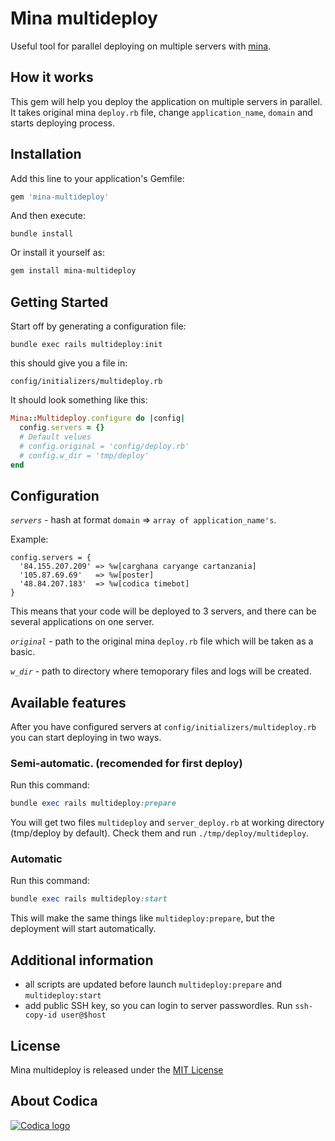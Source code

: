 # Mina multideploy

Useful tool for parallel deploying on multiple servers with [mina](https://github.com/mina-deploy/mina).

## How it works
This gem will help you deploy the application on multiple servers in parallel. It takes original mina `deploy.rb` file, change `application_name`, `domain` and starts deploying process.

## Installation
Add this line to your application's Gemfile:

```ruby
gem 'mina-multideploy'
```

And then execute:
```
bundle install
```

Or install it yourself as:
```bash
gem install mina-multideploy
```

## Getting Started
Start off by generating a configuration file:
```
bundle exec rails multideploy:init
```
this should give you a file in:
```
config/initializers/multideploy.rb
```
It should look something like this:
```ruby
Mina::Multideploy.configure do |config|
  config.servers = {}
  # Default velues
  # config.original = 'config/deploy.rb'
  # config.w_dir = 'tmp/deploy'
end
```

## Configuration

*`servers`* - hash at format `domain` => `array of application_name's`.

Example:
```
config.servers = {
  '84.155.207.209' => %w[carghana caryange cartanzania]
  '105.87.69.69'   => %w[poster]
  '48.84.207.183'  => %w[codica timebot]
}
```
This means that your code will be deployed to 3 servers, and there can be several applications on one server.

*`original`* - path to the original mina `deploy.rb` file which will be taken as a basic.

*`w_dir`* - path to directory where temoporary files and logs will be created.

## Available features
After you have configured servers at `config/initializers/multideploy.rb` you can start deploying in two ways.

### Semi-automatic. (recomended for first deploy)
Run this command:
```ruby
bundle exec rails multideploy:prepare
```
You will get two files `multideploy` and `server_deploy.rb` at working directory (tmp/deploy by default). Check them and run `./tmp/deploy/multideploy`.

### Automatic
Run this command:
```ruby
bundle exec rails multideploy:start
```
This will make the same things like `multideploy:prepare`, but the deployment will start automatically.

## Additional information
* all scripts are updated before launch `multideploy:prepare` and `multideploy:start`
* add public SSH key, so you can login to server passwordles. Run `ssh-copy-id user@$host`

## License

Mina multideploy is released under the [MIT License](https://opensource.org/licenses/MIT)

## About Codica

[![Codica logo](https://www.codica.com/assets/images/logo/logo.svg)](https://www.codica.com)